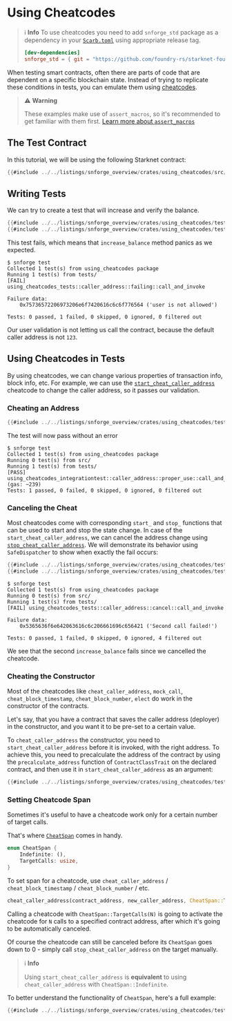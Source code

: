 # Using Cheatcodes

> ℹ️ **Info**
> To use cheatcodes you need to add `snforge_std` package as a dependency in
> your [`Scarb.toml`](https://docs.swmansion.com/scarb/docs/guides/dependencies.html#development-dependencies)
> using appropriate release tag.
>
> ```toml
> [dev-dependencies]
> snforge_std = { git = "https://github.com/foundry-rs/starknet-foundry.git", tag = "v0.9.0" }
> ```

When testing smart contracts, often there are parts of code that are dependent on a specific blockchain state.
Instead of trying to replicate these conditions in tests, you can emulate them
using [cheatcodes](../appendix/cheatcodes.md).

> ⚠️ **Warning**
> 
> These examples make use of `assert_macros`, so it's recommended to get familiar with them first. [Learn more about `assert_macros`](testing.md#writing-assertions-and-assert_macros-package)

## The Test Contract

In this tutorial, we will be using the following Starknet contract:

```rust
{{#include ../../listings/snforge_overview/crates/using_cheatcodes/src/lib.cairo}}
```

## Writing Tests

We can try to create a test that will increase and verify the balance.

```rust
{{#include ../../listings/snforge_overview/crates/using_cheatcodes/tests/caller_address/failing.cairo:first_half}}
{{#include ../../listings/snforge_overview/crates/using_cheatcodes/tests/caller_address/failing.cairo:second_half}}
```

This test fails, which means that `increase_balance` method panics as we expected.

```shell
$ snforge test
Collected 1 test(s) from using_cheatcodes package
Running 1 test(s) from tests/
[FAIL] using_cheatcodes_tests::caller_address::failing::call_and_invoke

Failure data:
    0x75736572206973206e6f7420616c6c6f776564 ('user is not allowed')

Tests: 0 passed, 1 failed, 0 skipped, 0 ignored, 0 filtered out
```

Our user validation is not letting us call the contract, because the default caller address is not `123`.

## Using Cheatcodes in Tests

By using cheatcodes, we can change various properties of transaction info, block info, etc.
For example, we can use the [`start_cheat_caller_address`](../appendix/cheatcodes/caller_address.md) cheatcode to change the caller
address, so it passes our validation.

### Cheating an Address

```rust
{{#include ../../listings/snforge_overview/crates/using_cheatcodes/tests/caller_address/proper_use.cairo}}
```

The test will now pass without an error

```shell
$ snforge test
Collected 1 test(s) from using_cheatcodes package
Running 0 test(s) from src/
Running 1 test(s) from tests/
[PASS] using_cheatcodes_integrationtest::caller_address::proper_use::call_and_invoke (gas: ~239)
Tests: 1 passed, 0 failed, 0 skipped, 0 ignored, 0 filtered out
```

### Canceling the Cheat

Most cheatcodes come with corresponding `start_` and `stop_` functions that can be used to start and stop the state
change.
In case of the `start_cheat_caller_address`, we can cancel the address change
using [`stop_cheat_caller_address`](../appendix/cheatcodes/caller_address.md#stop_cheat_caller_address).
We will demonstrate its behavior using `SafeDispatcher` to show when exactly the fail occurs:

```rust
{{#include ../../listings/snforge_overview/crates/using_cheatcodes/tests/caller_address/cancel.cairo:first_half}}
{{#include ../../listings/snforge_overview/crates/using_cheatcodes/tests/caller_address/cancel.cairo:second_half}}
```

```shell
$ snforge test
Collected 1 test(s) from using_cheatcodes package
Running 0 test(s) from src/
Running 1 test(s) from tests/
[FAIL] using_cheatcodes_tests::caller_address::cancel::call_and_invoke

Failure data:
    0x5365636f6e642063616c6c206661696c656421 ('Second call failed!')

Tests: 0 passed, 1 failed, 0 skipped, 0 ignored, 4 filtered out
```

We see that the second `increase_balance` fails since we cancelled the cheatcode.

### Cheating the Constructor

Most of the cheatcodes like `cheat_caller_address`, `mock_call`, `cheat_block_timestamp`, `cheat_block_number`, `elect` do work in the constructor of the contracts.

Let's say, that you have a contract that saves the caller address (deployer) in the constructor, and you want it to be pre-set to a certain value.

To `cheat_caller_address` the constructor, you need to `start_cheat_caller_address` before it is invoked, with the right address. To achieve this, you need to precalculate the address of the contract by using the `precalculate_address` function of `ContractClassTrait` on the declared contract, and then use it in `start_cheat_caller_address` as an argument:

```rust
{{#include ../../listings/snforge_overview/crates/using_cheatcodes/tests/cheat_constructor.cairo}}
```

### Setting Cheatcode Span

Sometimes it's useful to have a cheatcode work only for a certain number of target calls.

That's where [`CheatSpan`](../appendix/cheatcodes/cheat_span.md) comes in handy.

```rust
enum CheatSpan {
    Indefinite: (),
    TargetCalls: usize,
}
```

To set span for a cheatcode, use `cheat_caller_address` / `cheat_block_timestamp` / `cheat_block_number` / etc.

```rust
cheat_caller_address(contract_address, new_caller_address, CheatSpan::TargetCalls(1))
```

Calling a cheatcode with `CheatSpan::TargetCalls(N)` is going to activate the cheatcode for `N` calls to a specified contract address, after which it's going to be automatically canceled.

Of course the cheatcode can still be canceled before its `CheatSpan` goes down to 0 - simply call `stop_cheat_caller_address` on the target manually.

> ℹ️ **Info**
>
> Using `start_cheat_caller_address` is **equivalent** to using `cheat_caller_address` with `CheatSpan::Indefinite`.


To better understand the functionality of `CheatSpan`, here's a full example:

```rust
{{#include ../../listings/snforge_overview/crates/using_cheatcodes/tests/caller_address/span.cairo}}
```

